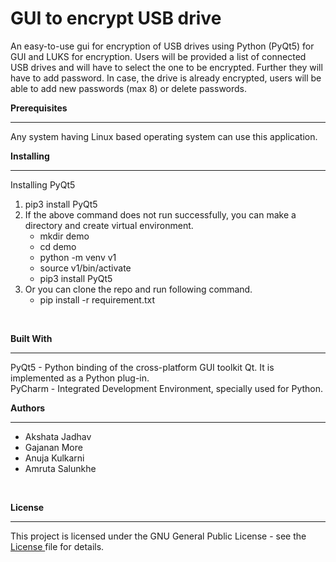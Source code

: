 # GUI to encrypt USB drive
An easy-to-use gui for encryption of USB drives using Python (PyQt5) for GUI and LUKS for encryption. Users will be provided a list of connected USB drives and will have to select the one to be encrypted. Further they will have to add password. In case, the drive is already encrypted, users will be able to add new passwords (max 8) or delete passwords.
</br>

**Prerequisites** <hr/>
  Any system having Linux based operating system can use this application.
</br>

**Installing**<hr/>
  Installing PyQt5
	 <ol> <li>pip3 install PyQt5
	      <li>If the above command does not run successfully, you can make a directory and create virtual environment.
			<ul>	<li>mkdir demo
		       		<li> cd demo	
				<li> python -m venv v1
       				<li> source v1/bin/activate
       				<li>pip3 install PyQt5	
			</ul>
		<li>Or you can clone the repo and run following command.
	<ul><li>pip install -r requirement.txt<ul></ol>
</br>

**Built With** <hr/>
  PyQt5 - Python binding of the cross-platform GUI toolkit Qt. It is implemented as a Python plug-in. <br>
  PyCharm - Integrated Development Environment, specially used for Python.
</br>

**Authors** <hr/>
<ul><li>  Akshata Jadhav
<li>  Gajanan More
  <li>Anuja Kulkarni
  <li>Amruta Salunkhe</ul>
 </br>

**License**<hr/>
  This project is licensed under the GNU General Public License - see the <a href="https://github.com/udrivencrypt/udrivencrypt/blob/master/LICENSE"> License </a> file for details.
